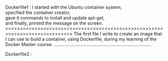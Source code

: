 Dockerfile1 : 
I started with the Ubuntu container system,  
specified the container creator,  
gave it commands to install and update apt-get,  
and finally, printed the message on the screen.
<<<<<<<<<<<<<<<<<<<<<<<<<<<<<<<<<<<<<<<<>>>>>>>>>>>>>>>>>>>>>>>>>>>>>>>>>>>>>
The first file I write to create an image that I can use to build a container, 
using Dockerfile, during my learning of the Docker Master course.
............................................................................

Dockerfile2 :
